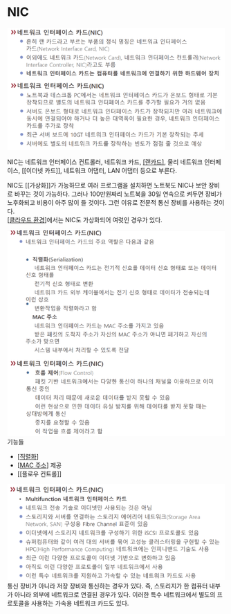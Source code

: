 # NIC

![NIC 자료](../attachments/2022-09-15-17-16-48.png)

NIC는 네트워크 인터페이스 컨트롤러, 네트워크 카드, [[랜카드]](속어), 물리 네트워크 인터페이스, [[이더넷 카드]], 네트워크 어댑터, LAN 어댑터 등으로 부른다.  

NIC도 [[가상화]]가 가능하므로 여러 프로그램을 설치하면 노트북도 NIC나 보안 장비로 바꾸는 것이 가능하다. 그러나 100만원짜리 노트북을 30일 연속으로 켜두면 장비가 노후화되고 비용이 아주 많이 들 것이다. 그런 이유로 전문적 통신 장비를 사용하는 것이다.  
[[클라우드 환경]]에서는 NIC도 가상화되어 여럿인 경우가 있다. 


![NIC의 주요 기능](../attachments/2022-09-15-17-17-30.png)
기능들
- [[직렬화]]
- [[MAC 주소]] 제공
- [[플로우 컨트롤]]


![NIC의 다른 기능](../attachments/2022-09-15-17-19-12.png)
통신 장비가 아니라 저장 장비와 통신하는 경우가 있다. 즉, 스토리지가 한 컴퓨터 내부가 아니라 외부에 네트워크로 연결된 경우가 있다. 이러한 특수 네트워크에서 별도의 프로토콜을 사용하는 가속용 네트워크 카드도 있다. 

[//begin]: # "Autogenerated link references for markdown compatibility"
[클라우드 환경]: <클라우드 환경> "클라우드 환경"
[직렬화]: 직렬화 "직렬화"
[MAC 주소]: <MAC 주소> "MAC 주소"
[//end]: # "Autogenerated link references"
